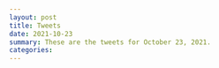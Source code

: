 ```yaml
---
layout: post
title: Tweets
date: 2021-10-23
summary: These are the tweets for October 23, 2021.
categories:
---
```


